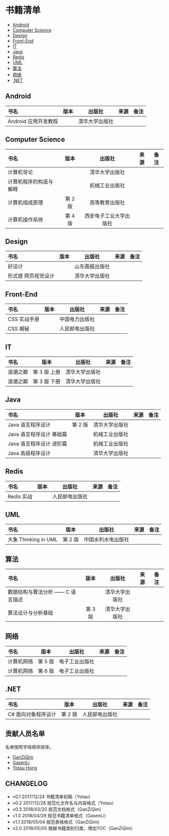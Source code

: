 # 书籍清单

* [Android](#android)
* [Computer Science](#computer-science)
* [Design](#design)
* [Front-End](#front-end)
* [IT](#it)
* [Java](#java)
* [Redis](#redis)
* [UML](#uml)
* [算法](#算法)
* [网络](#网络)
* [.NET](#net)

## Android

| 书名                 | 版本 | 出版社         | 来源 | 备注 |
|:---------------------|:----:|:--------------:|:----:|:----:|
| Android 应用开发教程 |      | 清华大学出版社 |      |      |

## Computer Science

| 书名                   | 版本    | 出版社                 | 来源 | 备注 |
|:-----------------------|:-------:|:----------------------:|:----:|:----:|
| 计算机导论             |         | 清华大学出版社         |      |      |
| 计算机程序的构造与解释 |         | 机械工业出版社         |      |      |
| 计算机组成原理         | 第 2 版 | 高等教育出版社         |      |      |
| 计算机操作系统         | 第 4 版 | 西安电子工业大学出版社 |      |      |

## Design

| 书名                | 版本 | 出版社         | 来源 | 备注 |
|:--------------------|:----:|:--------------:|:----:|:----:|
| 好设计              |      | 山东画报出版社 |      |      |
| 形式感 网页视觉设计 |      | 清华大学出版社 |      |      |

## Front-End

| 书名         | 版本 | 出版社         | 来源 | 备注 |
|:-------------|:----:|:--------------:|:----:|:----:|
| CSS 实战手册 |      | 中国电力出版社 |      |      |
| CSS 揭秘     |      | 人民邮电出版社 |      |      |

## IT

| 书名     | 版本         | 出版社         | 来源 | 备注 |
|:---------|:------------:|:--------------:|:----:|:----:|
| 浪潮之巅 | 第 3 版 上册 | 清华大学出版社 |      |      |
| 浪潮之巅 | 第 3 版 下册 | 清华大学出版社 |      |      |

## Java

| 书名                     | 版本    | 出版社         | 来源 | 备注 |
|:-------------------------|:-------:|:--------------:|:----:|:----:|
| Java 语言程序设计        | 第 2 版 | 清华大学出版社 |      |      |
| Java 语言程序设计 基础篇 |         | 机械工业出版社 |      |      |
| Java 语言程序设计 进阶篇 |         | 机械工业出版社 |      |      |
| Java 高级程序设计        |         | 清华大学出版社 |      |      |

## Redis

| 书名       | 版本 | 出版社         | 来源 | 备注 |
|:-----------|:----:|:--------------:|:----:|:----:|
| Redis 实战 |      | 人民邮电出版社 |      |      |

## UML

| 书名                 | 版本    | 出版社             | 来源 | 备注 |
|:---------------------|:-------:|:------------------:|:----:|:----:|
| 大象 Thinking in UML | 第 2 版 | 中国水利水电出版社 |      |      |

## 算法

| 书名                             | 版本    | 出版社         | 来源 | 备注 |
|:---------------------------------|:-------:|:--------------:|:----:|:----:|
| 数据结构与算法分析 —— C 语言描述 |         | 清华大学出版社 |      |      |
| 算法设计与分析基础               | 第 3 版 | 清华大学出版社 |      |      |

## 网络

| 书名       | 版本    | 出版社         | 来源 | 备注 |
|:-----------|:-------:|:--------------:|:----:|:----:|
| 计算机网络 | 第 5 版 | 电子工业出版社 |      |      |
| 计算机网络 | 第 6 版 | 电子工业出版社 |      |      |

## .NET

| 书名                | 版本    | 出版社         | 来源 | 备注 |
|:--------------------|:-------:|:--------------:|:----:|:----:|
| C# 面向对象程序设计 | 第 2 版 | 人民邮电出版社 |      |      |

## 贡献人员名单

名单按照字母顺序排序。

* [GanZiQim](https://github.com/ganziqim)
* [GasenLi](https://github.com/GasenLi)
* [Yotau Hong](https://github.com/crazymousethief)

## CHANGELOG

* v0.1 2017/12/24 书籍清单初稿（Yotau）
* v0.2 2017/12/26 规范化文件名与内容格式（Yotau）
* v0.3 2018/03/20 规范文档格式（GanZiQim）
* v1.0 2018/04/29 规范书籍清单格式（GasenLi）
* v1.1 2018/05/04 规范表格格式（GanZiQim)
* v2.0 2018/05/05 根据书籍类别归类，增加TOC（GanZiQim）
